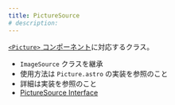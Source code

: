 ```yaml
---
title: PictureSource
# description:
---
```


[`<Picture>` コンポーネント](/astro-image-processor/ja/component/picture/)に対応するクラス。

- `ImageSource` クラスを継承
- 使用方法は `Picture.astro` の実装を参照のこと
- 詳細は実装を参照のこと
- [PictureSource Interface](/astro-image-processor/ja/api/api/classes/picturesource/)
